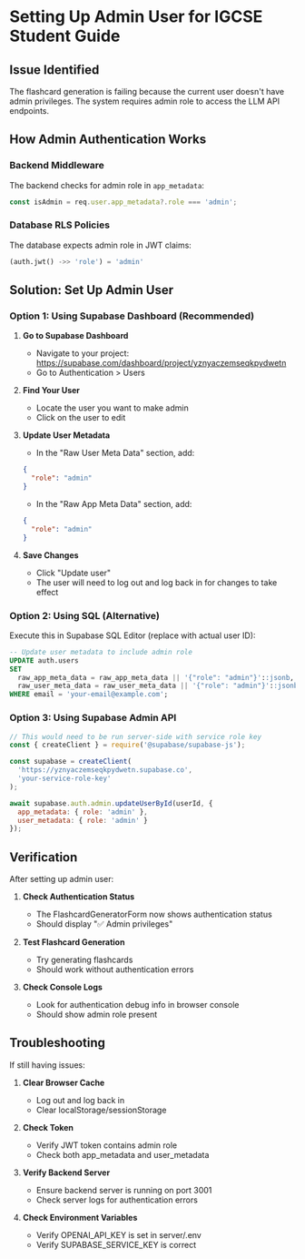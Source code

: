 # Setting Up Admin User for IGCSE Student Guide

## Issue Identified
The flashcard generation is failing because the current user doesn't have admin privileges. The system requires admin role to access the LLM API endpoints.

## How Admin Authentication Works

### Backend Middleware
The backend checks for admin role in `app_metadata`:
```javascript
const isAdmin = req.user.app_metadata?.role === 'admin';
```

### Database RLS Policies
The database expects admin role in JWT claims:
```sql
(auth.jwt() ->> 'role') = 'admin'
```

## Solution: Set Up Admin User

### Option 1: Using Supabase Dashboard (Recommended)

1. **Go to Supabase Dashboard**
   - Navigate to your project: https://supabase.com/dashboard/project/yznyaczemseqkpydwetn
   - Go to Authentication > Users

2. **Find Your User**
   - Locate the user you want to make admin
   - Click on the user to edit

3. **Update User Metadata**
   - In the "Raw User Meta Data" section, add:
   ```json
   {
     "role": "admin"
   }
   ```
   - In the "Raw App Meta Data" section, add:
   ```json
   {
     "role": "admin"
   }
   ```

4. **Save Changes**
   - Click "Update user"
   - The user will need to log out and log back in for changes to take effect

### Option 2: Using SQL (Alternative)

Execute this in Supabase SQL Editor (replace with actual user ID):

```sql
-- Update user metadata to include admin role
UPDATE auth.users 
SET 
  raw_app_meta_data = raw_app_meta_data || '{"role": "admin"}'::jsonb,
  raw_user_meta_data = raw_user_meta_data || '{"role": "admin"}'::jsonb
WHERE email = 'your-email@example.com';
```

### Option 3: Using Supabase Admin API

```javascript
// This would need to be run server-side with service role key
const { createClient } = require('@supabase/supabase-js');

const supabase = createClient(
  'https://yznyaczemseqkpydwetn.supabase.co',
  'your-service-role-key'
);

await supabase.auth.admin.updateUserById(userId, {
  app_metadata: { role: 'admin' },
  user_metadata: { role: 'admin' }
});
```

## Verification

After setting up admin user:

1. **Check Authentication Status**
   - The FlashcardGeneratorForm now shows authentication status
   - Should display "✅ Admin privileges"

2. **Test Flashcard Generation**
   - Try generating flashcards
   - Should work without authentication errors

3. **Check Console Logs**
   - Look for authentication debug info in browser console
   - Should show admin role present

## Troubleshooting

If still having issues:

1. **Clear Browser Cache**
   - Log out and log back in
   - Clear localStorage/sessionStorage

2. **Check Token**
   - Verify JWT token contains admin role
   - Check both app_metadata and user_metadata

3. **Verify Backend Server**
   - Ensure backend server is running on port 3001
   - Check server logs for authentication errors

4. **Check Environment Variables**
   - Verify OPENAI_API_KEY is set in server/.env
   - Verify SUPABASE_SERVICE_KEY is correct
